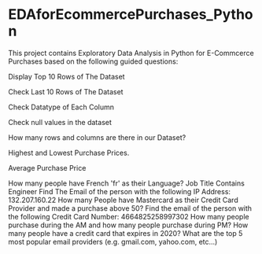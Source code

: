 # EDAforEcommercePurchases_Python

This project contains Exploratory Data Analysis in Python for E-Commcerce Purchases based on the following guided questions:

Display Top 10 Rows of The Dataset

Check Last 10 Rows of The Dataset

Check Datatype of Each Column

Check null values in the dataset


How many rows and columns are there in our Dataset?

Highest and Lowest Purchase Prices.

Average Purchase Price

How many people have French 'fr' as their Language?
Job Title Contains Engineer
Find The Email of the person with the following IP Address: 132.207.160.22
How many People have Mastercard as their Credit Card Provider and made a purchase above 50?
Find the email of the person with the following Credit Card Number: 4664825258997302
How many people purchase during the AM and how many people purchase during PM?
How many people have a credit card that expires in 2020?
What are the top 5 most popular email providers (e.g. gmail.com, yahoo.com, etc...)
